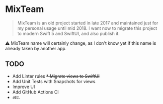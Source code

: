 # MixTeam

>MixTeam is an old project started in late 2017 and maintained just for my personal usage until mid 2018.
>I want now to migrate this project to modern Swift 5 and SwiftUI, and also publish it.

⚠️ MixTeam name will certainly change, as I don't know yet if this name is already taken by another app.

## TODO

* Add Linter rules
~~* Migrate views to SwiftUI~~
* Add Unit Tests with Snapshots for views
* Improve UI
* Add GitHub Actions CI
* *etc.*
